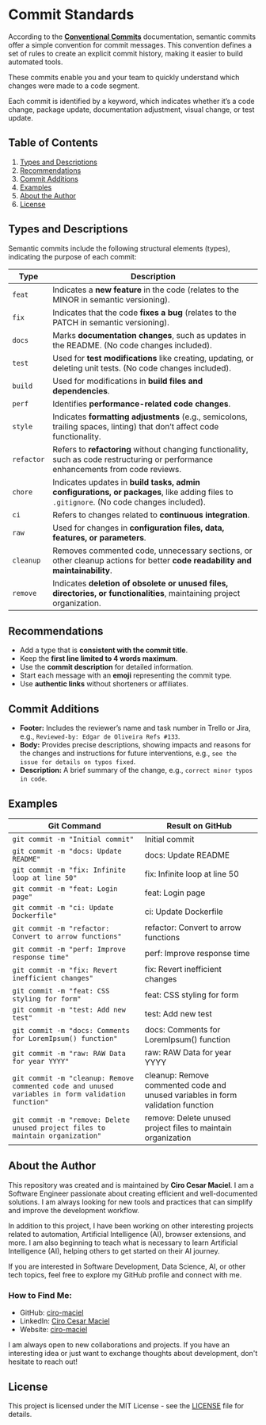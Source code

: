 # Commit Standards

According to the **[Conventional Commits](https://www.conventionalcommits.org/en)** documentation, semantic commits offer a simple convention for commit messages. This convention defines a set of rules to create an explicit commit history, making it easier to build automated tools.

These commits enable you and your team to quickly understand which changes were made to a code segment.

Each commit is identified by a keyword, which indicates whether it’s a code change, package update, documentation adjustment, visual change, or test update.

## Table of Contents

1. [Types and Descriptions](#types-and-descriptions)
2. [Recommendations](#recommendations)
3. [Commit Additions](#commit-additions)
4. [Examples](#examples)
5. [About the Author](#about-the-author)
6. [License](#license)

## Types and Descriptions

Semantic commits include the following structural elements (types), indicating the purpose of each commit:

| **Type**      | **Description**                                                                                             |
|---------------|-------------------------------------------------------------------------------------------------------------|
| `feat`        | Indicates a **new feature** in the code (relates to the MINOR in semantic versioning).                      |
| `fix`         | Indicates that the code **fixes a bug** (relates to the PATCH in semantic versioning).                      |
| `docs`        | Marks **documentation changes**, such as updates in the README. (No code changes included).                |
| `test`        | Used for **test modifications** like creating, updating, or deleting unit tests. (No code changes included).|
| `build`       | Used for modifications in **build files and dependencies**.                                                |
| `perf`        | Identifies **performance-related code changes**.                                                           |
| `style`       | Indicates **formatting adjustments** (e.g., semicolons, trailing spaces, linting) that don’t affect code functionality.|
| `refactor`    | Refers to **refactoring** without changing functionality, such as code restructuring or performance enhancements from code reviews.|
| `chore`       | Indicates updates in **build tasks, admin configurations, or packages**, like adding files to `.gitignore`. (No code changes included).|
| `ci`          | Refers to changes related to **continuous integration**.                                                   |
| `raw`         | Used for changes in **configuration files, data, features, or parameters**.                                |
| `cleanup`     | Removes commented code, unnecessary sections, or other cleanup actions for better **code readability and maintainability**.|
| `remove`      | Indicates **deletion of obsolete or unused files, directories, or functionalities**, maintaining project organization.|

## Recommendations

- Add a type that is **consistent with the commit title**.
- Keep the **first line limited to 4 words maximum**.
- Use the **commit description** for detailed information.
- Start each message with an **emoji** representing the commit type.
- Use **authentic links** without shorteners or affiliates.

## Commit Additions

- **Footer:** Includes the reviewer’s name and task number in Trello or Jira, e.g., `Reviewed-by: Edgar de Oliveira Refs #133`.
- **Body:** Provides precise descriptions, showing impacts and reasons for the changes and instructions for future interventions, e.g., `see the issue for details on typos fixed`.
- **Description:** A brief summary of the change, e.g., `correct minor typos in code`.

## Examples

| Git Command                                                                       | Result on GitHub                                                              |
|----------------------------------------------------------------------------------|-------------------------------------------------------------------------------|
| `git commit -m "Initial commit"`                                               | Initial commit                                                                |
| `git commit -m "docs: Update README"`                                          | docs: Update README                                                           |
| `git commit -m "fix: Infinite loop at line 50"`                                | fix: Infinite loop at line 50                                                 |
| `git commit -m "feat: Login page"`                                             | feat: Login page                                                              |
| `git commit -m "ci: Update Dockerfile"`                                        | ci: Update Dockerfile                                                         |
| `git commit -m "refactor: Convert to arrow functions"`                         | refactor: Convert to arrow functions                                          |
| `git commit -m "perf: Improve response time"`                                  | perf: Improve response time                                                   |
| `git commit -m "fix: Revert inefficient changes"`                              | fix: Revert inefficient changes                                               |
| `git commit -m "feat: CSS styling for form"`                                   | feat: CSS styling for form                                                    |
| `git commit -m "test: Add new test"`                                           | test: Add new test                                                            |
| `git commit -m "docs: Comments for LoremIpsum() function"`                    | docs: Comments for LoremIpsum() function                                      |
| `git commit -m "raw: RAW Data for year YYYY"`                                  | raw: RAW Data for year YYYY                                                   |
| `git commit -m "cleanup: Remove commented code and unused variables in form validation function"` | cleanup: Remove commented code and unused variables in form validation function |
| `git commit -m "remove: Delete unused project files to maintain organization"` | remove: Delete unused project files to maintain organization                  |

## About the Author

This repository was created and is maintained by **Ciro Cesar Maciel**. I am a Software Engineer passionate about creating efficient and well-documented solutions. I am always looking for new tools and practices that can simplify and improve the development workflow.

In addition to this project, I have been working on other interesting projects related to automation, Artificial Intelligence (AI), browser extensions, and more. I am also beginning to teach what is necessary to learn Artificial Intelligence (AI), helping others to get started on their AI journey.

If you are interested in Software Development, Data Science, AI, or other tech topics, feel free to explore my GitHub profile and connect with me.

### How to Find Me:

- GitHub: [ciro-maciel](https://github.com/ciro-maciel)
- LinkedIn: [Ciro Cesar Maciel](https://www.linkedin.com/in/ciro-maciel/)
- Website: [ciro-maciel](https://www.ciro-maciel.click)

I am always open to new collaborations and projects. If you have an interesting idea or just want to exchange thoughts about development, don't hesitate to reach out!

## License

This project is licensed under the MIT License - see the [LICENSE](LICENSE) file for details.

